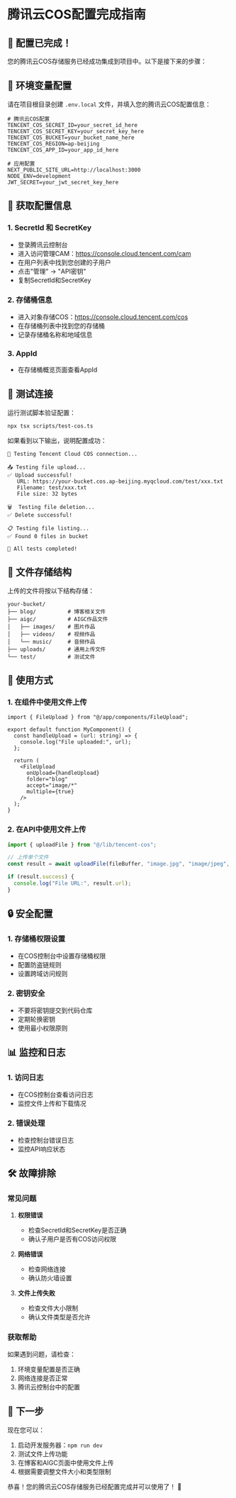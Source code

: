 # 腾讯云COS配置完成指南

## 🎉 配置已完成！

您的腾讯云COS存储服务已经成功集成到项目中。以下是接下来的步骤：

## 📝 环境变量配置

请在项目根目录创建 `.env.local` 文件，并填入您的腾讯云COS配置信息：

```env
# 腾讯云COS配置
TENCENT_COS_SECRET_ID=your_secret_id_here
TENCENT_COS_SECRET_KEY=your_secret_key_here
TENCENT_COS_BUCKET=your_bucket_name_here
TENCENT_COS_REGION=ap-beijing
TENCENT_COS_APP_ID=your_app_id_here

# 应用配置
NEXT_PUBLIC_SITE_URL=http://localhost:3000
NODE_ENV=development
JWT_SECRET=your_jwt_secret_key_here
```

## 🔧 获取配置信息

### 1. SecretId 和 SecretKey

- 登录腾讯云控制台
- 进入访问管理CAM：https://console.cloud.tencent.com/cam
- 在用户列表中找到您创建的子用户
- 点击"管理" → "API密钥"
- 复制SecretId和SecretKey

### 2. 存储桶信息

- 进入对象存储COS：https://console.cloud.tencent.com/cos
- 在存储桶列表中找到您的存储桶
- 记录存储桶名称和地域信息

### 3. AppId

- 在存储桶概览页面查看AppId

## 🧪 测试连接

运行测试脚本验证配置：

```bash
npx tsx scripts/test-cos.ts
```

如果看到以下输出，说明配置成功：

```
🧪 Testing Tencent Cloud COS connection...

📤 Testing file upload...
✅ Upload successful!
   URL: https://your-bucket.cos.ap-beijing.myqcloud.com/test/xxx.txt
   Filename: test/xxx.txt
   File size: 32 bytes

🗑️  Testing file deletion...
✅ Delete successful!

📋 Testing file listing...
✅ Found 0 files in bucket

🎉 All tests completed!
```

## 📁 文件存储结构

上传的文件将按以下结构存储：

```
your-bucket/
├── blog/          # 博客相关文件
├── aigc/          # AIGC作品文件
│   ├── images/    # 图片作品
│   ├── videos/    # 视频作品
│   └── music/     # 音频作品
├── uploads/       # 通用上传文件
└── test/          # 测试文件
```

## 🚀 使用方式

### 1. 在组件中使用文件上传

```tsx
import { FileUpload } from "@/app/components/FileUpload";

export default function MyComponent() {
  const handleUpload = (url: string) => {
    console.log("File uploaded:", url);
  };

  return (
    <FileUpload
      onUpload={handleUpload}
      folder="blog"
      accept="image/*"
      multiple={true}
    />
  );
}
```

### 2. 在API中使用文件上传

```typescript
import { uploadFile } from "@/lib/tencent-cos";

// 上传单个文件
const result = await uploadFile(fileBuffer, "image.jpg", "image/jpeg", "blog");

if (result.success) {
  console.log("File URL:", result.url);
}
```

## 🔒 安全配置

### 1. 存储桶权限设置

- 在COS控制台中设置存储桶权限
- 配置防盗链规则
- 设置跨域访问规则

### 2. 密钥安全

- 不要将密钥提交到代码仓库
- 定期轮换密钥
- 使用最小权限原则

## 📊 监控和日志

### 1. 访问日志

- 在COS控制台查看访问日志
- 监控文件上传和下载情况

### 2. 错误处理

- 检查控制台错误日志
- 监控API响应状态

## 🛠️ 故障排除

### 常见问题

1. **权限错误**
   - 检查SecretId和SecretKey是否正确
   - 确认子用户是否有COS访问权限

2. **网络错误**
   - 检查网络连接
   - 确认防火墙设置

3. **文件上传失败**
   - 检查文件大小限制
   - 确认文件类型是否允许

### 获取帮助

如果遇到问题，请检查：

1. 环境变量配置是否正确
2. 网络连接是否正常
3. 腾讯云控制台中的配置

## 🎯 下一步

现在您可以：

1. 启动开发服务器：`npm run dev`
2. 测试文件上传功能
3. 在博客和AIGC页面中使用文件上传
4. 根据需要调整文件大小和类型限制

恭喜！您的腾讯云COS存储服务已经配置完成并可以使用了！ 🎉
